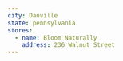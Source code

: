 ```yaml
---
city: Danville
state: pennsylvania
stores:
  - name: Bloom Naturally
    address: 236 Walnut Street
---
```

